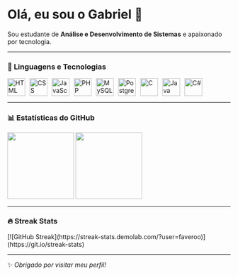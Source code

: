 # Olá, eu sou o Gabriel 👋

Sou estudante de **Análise e Desenvolvimento de Sistemas** e apaixonado por tecnologia.  

---

### 🚀 Linguagens e Tecnologias
<div style="display: flex; gap: 10px; flex-wrap: wrap;">
  <img src="https://cdn.jsdelivr.net/gh/devicons/devicon/icons/html5/html5-original.svg" alt="HTML" width="40" height="40"/>
  <img src="https://cdn.jsdelivr.net/gh/devicons/devicon/icons/css3/css3-original.svg" alt="CSS" width="40" height="40"/>
  <img src="https://cdn.jsdelivr.net/gh/devicons/devicon/icons/javascript/javascript-original.svg" alt="JavaScript" width="40" height="40"/>
  <img src="https://cdn.jsdelivr.net/gh/devicons/devicon/icons/php/php-original.svg" alt="PHP" width="40" height="40"/>
  <img src="https://cdn.jsdelivr.net/gh/devicons/devicon/icons/mysql/mysql-original.svg" alt="MySQL" width="40" height="40"/>
  <img src="https://cdn.jsdelivr.net/gh/devicons/devicon/icons/postgresql/postgresql-original.svg" alt="PostgreSQL" width="40" height="40"/>
  <img src="https://cdn.jsdelivr.net/gh/devicons/devicon/icons/c/c-original.svg" alt="C" width="40" height="40"/>
  <img src="https://cdn.jsdelivr.net/gh/devicons/devicon/icons/java/java-original.svg" alt="Java" width="40" height="40"/>
  <img src="https://cdn.jsdelivr.net/gh/devicons/devicon/icons/csharp/csharp-original.svg" alt="C#" width="40" height="40"/>
</div>

---

### 📊 Estatísticas do GitHub
<div>
  <img src="https://github-readme-stats.vercel.app/api?username=faveroo&show_icons=true&theme=dark" height="150"/>
  <img src="https://github-readme-stats.vercel.app/api/top-langs/?username=faveroo&layout=compact&theme=dark" height="150"/>
</div>

---

### 🔥 Streak Stats
<div>
  [![GitHub Streak](https://streak-stats.demolab.com/?user=faveroo)](https://git.io/streak-stats)
</div>

---

✨ _Obrigado por visitar meu perfil!_
